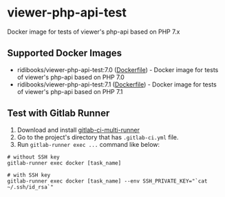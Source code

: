 # viewer-php-api-test

Docker image for tests of viewer's php-api based on PHP 7.x

## Supported Docker Images

* ridibooks/viewer-php-api-test:7.0 ([Dockerfile](https://github.com/ridibooks-docker/viewer-php-api-test/blob/master/7.0/Dockerfile)) - Docker image for tests of viewer's php-api based on PHP 7.0
* ridibooks/viewer-php-api-test:7.1 ([Dockerfile](https://github.com/ridibooks-docker/viewer-php-api-test/blob/master/7.1/Dockerfile)) - Docker image for tests of viewer's php-api based on PHP 7.1

## Test with Gitlab Runner

1. Download and install [gitlab-ci-multi-runner](https://gitlab.com/gitlab-org/gitlab-ci-multi-runner)
2. Go to the project's directory that has `.gitlab-ci.yml` file.
3. Run `gitlab-runner exec ...` command like below:

```
# without SSH key
gitlab-runner exec docker [task_name]

# with SSH key
gitlab-runner exec docker [task_name] --env SSH_PRIVATE_KEY="`cat ~/.ssh/id_rsa`"
```
